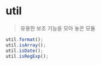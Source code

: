 # util

> 유용한 보조 기능을 모아 놓은 모듈

```js
util.format();
util.isArray();
util.isDate();
util.isRegExp();
```
